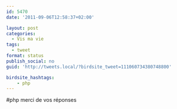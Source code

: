 ```yaml
---
id: 5470
date: '2011-09-06T12:58:37+02:00'

layout: post
categories:
  - Vis ma vie
tags:
  - tweet
format: status
publish_social: no
guid: 'http://tweets.local/?birdsite_tweet=111060734380748800'

birdsite_hashtags:
    - php
---
```


\#php merci de vos réponses